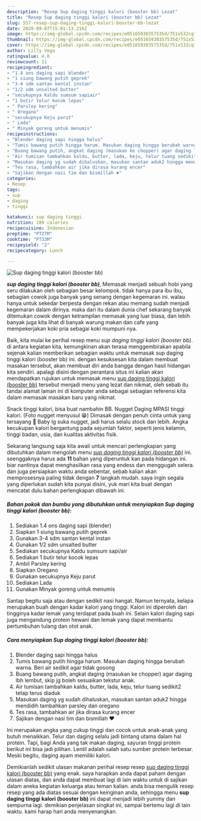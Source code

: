 ```yaml
---
description: "Resep Sup daging tinggi kalori (booster bb) Lezat"
title: "Resep Sup daging tinggi kalori (booster bb) Lezat"
slug: 557-resep-sup-daging-tinggi-kalori-booster-bb-lezat
date: 2020-09-07T15:01:13.216Z
image: https://img-global.cpcdn.com/recipes/e05165930357535d/751x532cq70/sup-daging-tinggi-kalori-booster-bb-foto-resep-utama.jpg
thumbnail: https://img-global.cpcdn.com/recipes/e05165930357535d/751x532cq70/sup-daging-tinggi-kalori-booster-bb-foto-resep-utama.jpg
cover: https://img-global.cpcdn.com/recipes/e05165930357535d/751x532cq70/sup-daging-tinggi-kalori-booster-bb-foto-resep-utama.jpg
author: Lilly Vega
ratingvalue: 4.6
reviewcount: 11
recipeingredient:
- "1.4 ons daging sapi blender"
- "1 siung bawang putih geprek"
- "3-4 sdm santan kental instan"
- "1/2 sdm unsalted butter"
- "secukupnya Kaldu sumsum sapiair"
- "1 butir telur kocok lepas"
- " Parsley kering"
- " Oregano"
- "secukupnya Keju parut"
- " Lada"
- " Minyak goreng untuk menumis"
recipeinstructions:
- "Blender daging sapi hingga halus"
- "Tumis bawang putih hingga harum. Masukan daging hingga berubah warna. Beri air sedikit agar tidak gosong"
- "Buang bawang putih, angkat daging (masukan ke chopper) agar daging lbh lembut, skip jg boleh sesuaikan tekstur anak."
- "Air tumisan tambahkan kaldu, butter, lada, keju, telur tuang sedikit2 tetap terus diaduk"
- "Masukan daging yg sudah dihaluskan, masukan santan aduk2 hingga mendidih tambahkan parsley dan oregano"
- "Tes rasa, tambahkan air jika dirasa kurang encer"
- "Sajikan dengan nasi tim dan bismillah ❤"
categories:
- Resep
tags:
- sup
- daging
- tinggi

katakunci: sup daging tinggi 
nutrition: 189 calories
recipecuisine: Indonesian
preptime: "PT27M"
cooktime: "PT33M"
recipeyield: "2"
recipecategory: Lunch

---
```



![Sup daging tinggi kalori (booster bb)](https://img-global.cpcdn.com/recipes/e05165930357535d/751x532cq70/sup-daging-tinggi-kalori-booster-bb-foto-resep-utama.jpg)

<b><i>sup daging tinggi kalori (booster bb)</i></b>, Memasak menjadi sebuah hobi yang seru dilakukan oleh sebagian besar kelompok. tidak hanya para ibu ibu, sebagian cowok juga banyak yang senang dengan kegemaran ini. walau hanya untuk sekedar berpesta dengan rekan atau memang sudah menjadi kegemaran dalam dirinya. maka dari itu dalam dunia chef sekarang banyak ditemukan cowok dengan ketrampilan memasak yang luar biasa, dan lebih banyak juga kita lihat di banyak warung makan dan cafe yang mempekerjakan koki pria sebagai koki mumpuni nya.

Baik, kita mulai ke perihal resep menu <i>sup daging tinggi kalori (booster bb)</i>. di antara kegiatan kita, kemungkinan akan terasa menggembirakan apabila sejenak kalian memberikan sebagian waktu untuk memasak sup daging tinggi kalori (booster bb) ini. dengan kesuksesan kita dalam membuat masakan tersebut, akan membuat diri anda bangga dengan hasil hidangan kita sendiri. apalagi disini dengan perantara situs ini kalian akan mendapatkan rujukan untuk memasak menu <u>sup daging tinggi kalori (booster bb)</u> tersebut menjadi menu yang lezat dan nikmat, oleh sebab itu tandai alamat laman ini di komputer anda sebagai sebagian referensi kita dalam memasak masakan baru yang nikmat.

Snack tinggi kalori, bisa buat nambahin BB. Nugget Daging MPASI tinggi kalori. (Foto nugget menyusul 😁) Dimasak dengan penuh cinta untuk yang tersayang 🥰 Baby lg suka nugget, jadi harus selalu stock dan lebih. Angka kecukupan kalori bergantung pada sejumlah faktor, seperti jenis kelamin, tinggi badan, usia, dan kualitas aktivitas fisik.


Sekarang langsung saja kita awali untuk mencari perlengkapan yang dibutuhkan dalam mengolah menu <u><i>sup daging tinggi kalori (booster bb)</i></u> ini. seenggaknya harus ada <b>11</b> bahan yang diperuntuk kan pada hidangan ini. biar nantinya dapat menghasilkan rasa yang endess dan menggugah selera. dan juga persiapkan waktu anda sebentar, sebab kalian akan memprosesnya paling tidak dengan <b>7</b> langkah mudah. saya ingin segala yang diperlukan sudah kita punyai disini, yuk mari kita buat dengan mencatat dulu bahan perlengkapan dibawah ini.

<!--inarticleads1-->

##### Bahan pokok dan bumbu yang dibutuhkan untuk menyiapkan Sup daging tinggi kalori (booster bb):

1. Sediakan 1.4 ons daging sapi (blender)
1. Siapkan 1 siung bawang putih geprek
1. Gunakan 3-4 sdm santan kental instan
1. Gunakan 1/2 sdm unsalted butter
1. Sediakan secukupnya Kaldu sumsum sapi/air
1. Sediakan 1 butir telur kocok lepas
1. Ambil  Parsley kering
1. Siapkan  Oregano
1. Gunakan secukupnya Keju parut
1. Sediakan  Lada
1. Gunakan  Minyak goreng untuk menumis


Santap begitu saja atau dengan sedikit nasi hangat. Namun ternyata, kelapa merupakan buah dengan kadar kalori yang tinggi. Kalori ini diperoleh dari tingginya kadar lemak yang terdapat pada buah ini. Selain kalori daging sapi juga mengandung protein hewani dan lemak yang dapat membantu pertumbuhan tulang dan otot anak. 

<!--inarticleads2-->

##### Cara menyiapkan Sup daging tinggi kalori (booster bb):

1. Blender daging sapi hingga halus
1. Tumis bawang putih hingga harum. Masukan daging hingga berubah warna. Beri air sedikit agar tidak gosong
1. Buang bawang putih, angkat daging (masukan ke chopper) agar daging lbh lembut, skip jg boleh sesuaikan tekstur anak.
1. Air tumisan tambahkan kaldu, butter, lada, keju, telur tuang sedikit2 tetap terus diaduk
1. Masukan daging yg sudah dihaluskan, masukan santan aduk2 hingga mendidih tambahkan parsley dan oregano
1. Tes rasa, tambahkan air jika dirasa kurang encer
1. Sajikan dengan nasi tim dan bismillah ❤


Ini merupakan angka yang cukup tinggi dan cocok untuk anak-anak yang butuh menaikkan. Telur dan daging selalu jadi bintang utama dalam hal protein. Tapi, bagi Anda yang tak makan daging, sayuran tinggi protein berikut ini bisa jadi pilihan. Lentil adalah salah satu sumber protein terbesar. Meski begitu, daging ayam memiliki kalori. 

Demikianlah sedikit ulasan makanan perihal resep resep <u>sup daging tinggi kalori (booster bb)</u> yang enak. saya harapkan anda dapat paham dengan ulasan diatas, dan anda dapat membuat lagi di lain waktu untuk di sajikan dalam aneka kegiatan keluarga atau teman kalian. anda bisa mengulik resep resep yang ada diatas sesuai dengan keinginan anda, sehingga menu <b>sup daging tinggi kalori (booster bb)</b> ini dapat menjadi lebih yummy dan sempurna lagi. demikian penjelasan singkat ini, sampai bertemu lagi di lain waktu. kami harap hari anda menyenangkan.
